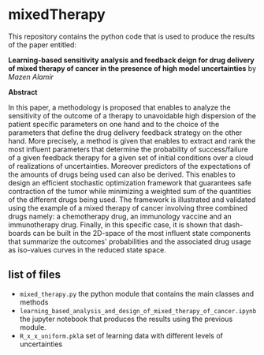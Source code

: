 # mixedTherapy
This repository contains the python code that is used to produce the results of the paper entitled:

**Learning-based sensitivity analysis and feedback deign for drug delivery of mixed therapy of cancer in the presence of high model uncertainties**
by *Mazen Alamir*

**Abstract**

In this paper, a methodology is proposed that enables to analyze the sensitivity of the outcome of a therapy to unavoidable high dispersion of the patient specific parameters on one hand and to the choice of the parameters that define the drug delivery feedback strategy on the other hand. More precisely, a method is given that enables to extract and rank the most influent parameters that determine the probability of success/failure of a given feedback therapy for a given set of initial conditions over a cloud of realizations of uncertainties. Moreover predictors of the expectations of the amounts of drugs being used can also be derived. This enables to design an efficient stochastic optimization framework that guarantees safe contraction of the tumor while minimizing a weighted sum of the quantities of the different drugs being used. The framework is illustrated and validated using the example of a mixed therapy of cancer involving three combined drugs namely: a chemotherapy drug, an immunology vaccine and an immunotherapy drug. Finally, in this specific case, it is shown that dash-boards can be built in the 2D-space of the most influent state components that summarize the outcomes' probabilities and the associated drug usage as iso-values curves in the reduced state space. 

## list of files 

- `mixed_therapy.py` the python module that contains the main classes and methods 
- `learning_based_analysis_and_design_of_mixed_therapy_of_cancer.ipynb`the jupyter notebook that produces the results using the previous module. 
- `R_x_x_uniform.pkl`a set of learning data with different levels of uncertainties 

